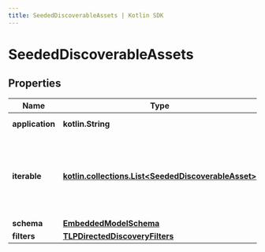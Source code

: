 ```yaml
---
title: SeededDiscoverableAssets | Kotlin SDK
---
```



# SeededDiscoverableAssets

## Properties
Name | Type | Description | Notes
------------ | ------------- | ------------- | -------------
**application** | **kotlin.String** | application id. | 
**iterable** | [**kotlin.collections.List&lt;SeededDiscoverableAsset&gt;**](SeededDiscoverableAsset) | This is an iterable of already snippitized snippets that we will compare &amp;&amp; cluster. | 
**schema** | [**EmbeddedModelSchema**](EmbeddedModelSchema) |  |  [optional]
**filters** | [**TLPDirectedDiscoveryFilters**](TLPDirectedDiscoveryFilters) |  |  [optional]



